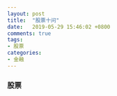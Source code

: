 ```yaml
---
layout: post
title:  "股票十问"
date:   2019-05-29 15:46:02 +0800
comments: true
tags:
- 股票
categories:
- 金融
---
```


### 股票


